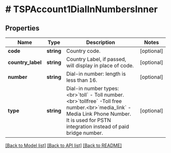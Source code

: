 # # TSPAccount1DialInNumbersInner

## Properties

Name | Type | Description | Notes
------------ | ------------- | ------------- | -------------
**code** | **string** | Country code. | [optional]
**country_label** | **string** | Country Label, if passed, will display in place of code. | [optional]
**number** | **string** | Dial-in number: length is less than 16. | [optional]
**type** | **string** | Dial-in number types:&lt;br&gt;&#x60;toll&#x60; - Toll number.&lt;br&gt;&#x60;tollfree&#x60; -Toll free number.&lt;br&gt;&#x60;media_link&#x60; - Media Link Phone Number. It is used for PSTN integration instead of paid bridge number. | [optional]

[[Back to Model list]](../../README.md#models) [[Back to API list]](../../README.md#endpoints) [[Back to README]](../../README.md)
